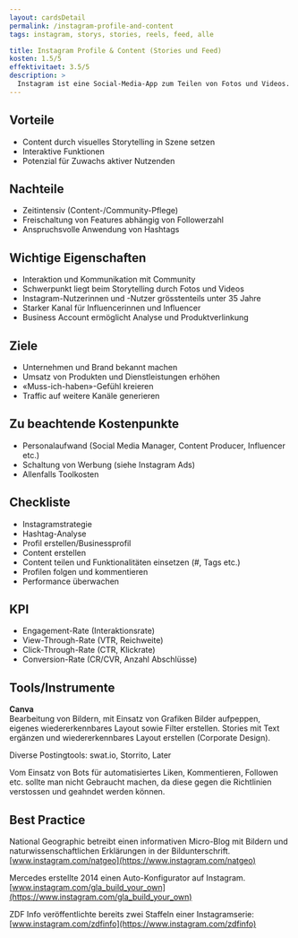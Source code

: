 ```yaml
---
layout: cardsDetail
permalink: /instagram-profile-and-content
tags: instagram, storys, stories, reels, feed, alle

title: Instagram Profile & Content (Stories und Feed)
kosten: 1.5/5
effektivitaet: 3.5/5
description: >
  Instagram ist eine Social-Media-App zum Teilen von Fotos und Videos. Hashtags (#) verschlagworten die Beiträge, sodass diese gefunden werden können. Mit gezieltem Einsatz der Hashtags oder Local Tags wird die Zielgruppe akquiriert. Content kann als Story oder als Beitrag im Feed geteilt werden. Die Story ist für 24 Stunden online, kann aber als Highlight im Feed gespeichert werden. Der Feed ist die persönliche Beitragsliste eines Profils. Zudem ermöglicht Instagram TV (IGTV) das Teilen von Videos mit einer Dauer von mehr als 60 Sekunden. Mit Instagram kann man Unternehmen, Dienstleistungen, Produkte, Blogs und den Lifestyle von Personen vermarkten.
---
```


## Vorteile

- Content durch visuelles Storytelling in Szene setzen
- Interaktive Funktionen
- Potenzial für Zuwachs aktiver Nutzenden

## Nachteile

- Zeitintensiv (Content-/Community-Pflege)
- Freischaltung von Features abhängig von Followerzahl
- Anspruchsvolle Anwendung von Hashtags

## Wichtige Eigenschaften

- Interaktion und Kommunikation mit Community
- Schwerpunkt liegt beim Storytelling durch Fotos und Videos
- Instagram-Nutzerinnen und -Nutzer grösstenteils unter 35 Jahre
- Starker Kanal für Influencerinnen und Influencer
- Business Account ermöglicht Analyse und Produktverlinkung

## Ziele

- Unternehmen und Brand bekannt machen
- Umsatz von Produkten und Dienstleistungen erhöhen
- «Muss-ich-haben»-Gefühl kreieren
- Traffic auf weitere Kanäle generieren

## Zu beachtende Kostenpunkte

- Personalaufwand (Social Media Manager, Content Producer, Influencer etc.)
- Schaltung von Werbung (siehe Instagram Ads)
- Allenfalls Toolkosten

## Checkliste

- Instagramstrategie
- Hashtag-Analyse
- Profil erstellen/Businessprofil
- Content erstellen
- Content teilen und Funktionalitäten einsetzen (#, Tags etc.)
- Profilen folgen und kommentieren
- Performance überwachen

## KPI

- Engagement-Rate (Interaktionsrate)
- View-Through-Rate (VTR, Reichweite)
- Click-Through-Rate (CTR, Klickrate)
- Conversion-Rate (CR/CVR, Anzahl Abschlüsse)

## Tools/Instrumente

**Canva**  
Bearbeitung von Bildern, mit Einsatz von Grafiken Bilder aufpeppen, eigenes wiedererkennbares Layout sowie Filter erstellen. Stories mit Text ergänzen und wiedererkennbares Layout erstellen (Corporate Design).

Diverse Postingtools: swat.io, Storrito, Later

Vom Einsatz von Bots für automatisiertes Liken, Kommentieren, Followen etc. sollte man nicht Gebraucht machen, da diese gegen die Richtlinien verstossen und geahndet werden können.

## Best Practice

National Geographic betreibt einen informativen Micro-Blog mit Bildern und naturwissenschaftlichen Erklärungen in der Bildunterschrift. [www.instagram.com/natgeo](https://www.instagram.com/natgeo)

Mercedes erstellte 2014 einen Auto-Konfigurator auf Instagram. [www.instagram.com/gla_build_your_own](https://www.instagram.com/gla_build_your_own)

ZDF Info veröffentlichte bereits zwei Staffeln einer Instagramserie: [www.instagram.com/zdfinfo](https://www.instagram.com/zdfinfo)
